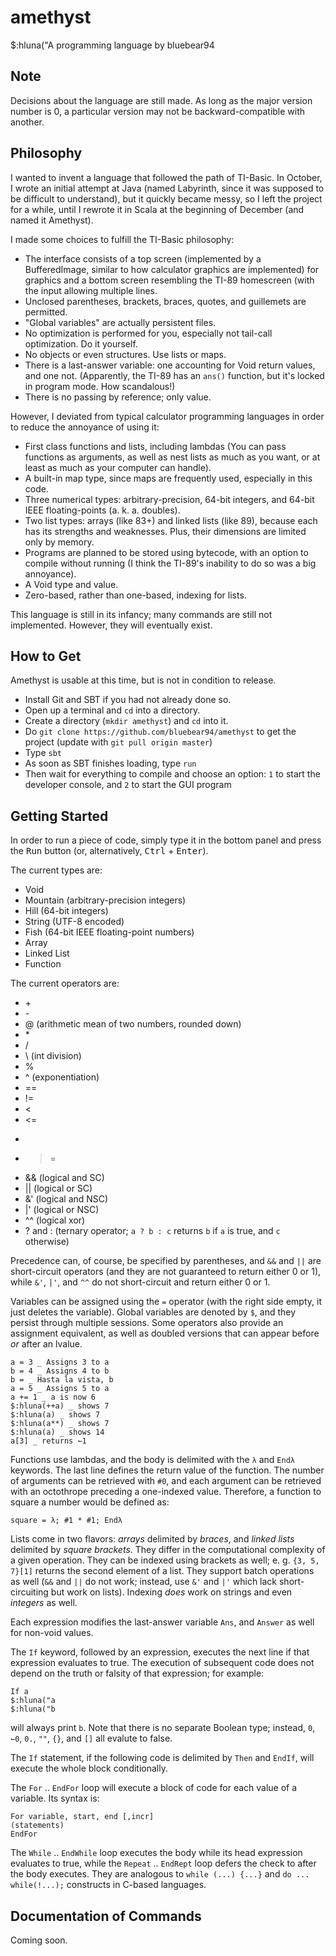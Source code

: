 amethyst
========

$:hluna("A programming language by bluebear94

Note
----

Decisions about the language are still made. As long as the major version number is 0, a particular version may not be backward-compatible with another.

Philosophy
----------

I wanted to invent a language that followed the path of TI-Basic. In October, I wrote an initial attempt at Java (named Labyrinth, since it was supposed to be difficult to understand), but it quickly became messy, so I left the project for a while, until I rewrote it in Scala at the beginning of December (and named it Amethyst).

I made some choices to fulfill the TI-Basic philosophy:

* The interface consists of a top screen (implemented by a BufferedImage, similar to how calculator graphics are implemented) for graphics and a bottom screen resembling the TI-89 homescreen (with the input allowing multiple lines.
* Unclosed parentheses, brackets, braces, quotes, and guillemets are permitted.
* "Global variables" are actually persistent files.
* No optimization is performed for you, especially not tail-call optimization. Do it yourself.
* No objects or even structures. Use lists or maps.
* There is a last-answer variable: one accounting for Void return values, and one not. (Apparently, the TI-89 has an `ans()` function, but it's locked in program mode. How scandalous!)
* There is no passing by reference; only value.

However, I deviated from typical calculator programming languages in order to reduce the annoyance of using it:

* First class functions and lists, including lambdas (You can pass functions as arguments, as well as nest lists as much as you want, or at least as much as your computer can handle).
* A built-in map type, since maps are frequently used, especially in this code.
* Three numerical types: arbitrary-precision, 64-bit integers, and 64-bit IEEE floating-points (a. k. a. doubles).
* Two list types: arrays (like 83+) and linked lists (like 89), because each has its strengths and weaknesses. Plus, their dimensions are limited only by memory.
* Programs are planned to be stored using bytecode, with an option to compile without running (I think the TI-89's inability to do so was a big annoyance).
* A Void type and value.
* Zero-based, rather than one-based, indexing for lists.

This language is still in its infancy; many commands are still not implemented. However, they will eventually exist.

How to Get
----------

Amethyst is usable at this time, but is not in condition to release.

* Install Git and SBT if you had not already done so.
* Open up a terminal and `cd` into a directory.
* Create a directory (`mkdir amethyst`) and `cd` into it.
* Do `git clone https://github.com/bluebear94/amethyst` to get the project (update with `git pull origin master`)
* Type `sbt`
* As soon as SBT finishes loading, type `run`
* Then wait for everything to compile and choose an option: `1` to start the developer console, and `2` to start the GUI program

Getting Started
---------------

In order to run a piece of code, simply type it in the bottom panel and press the <kbd>Run</kbd> button (or, alternatively, <kbd>Ctrl</kbd> + <kbd>Enter</kbd>).

The current types are:

* Void
* Mountain (arbitrary-precision integers)
* Hill (64-bit integers)
* String (UTF-8 encoded)
* Fish (64-bit IEEE floating-point numbers)
* Array
* Linked List
* Function

The current operators are:

* \+
* \-
* @ (arithmetic mean of two numbers, rounded down)
* \*
* /
* \\ (int division)
* %
* ^ (exponentiation)
* ==
* \!=
* <
* <=
* >
* >=
* && (logical and SC)
* || (logical or SC)
* &' (logical and NSC)
* |' (logical or NSC)
* ^^ (logical xor)
* ? and : (ternary operator; `a ? b : c` returns `b` if `a` is true, and `c` otherwise)

Precedence can, of course, be specified by parentheses, and `&&` and `||` are short-circuit operators (and they are not guaranteed to return either 0 or 1), while `&'`, `|'`, and `^^` do not short-circuit and return either 0 or 1.

Variables can be assigned using the `=` operator (with the right side empty, it just deletes the variable). Global variables are denoted by `$`, and they persist through multiple sessions. Some operators also provide an assignment equivalent, as well as doubled versions that can appear before *or* after an lvalue.

    a = 3 _ Assigns 3 to a
    b = 4 _ Assigns 4 to b
    b = _ Hasta la vista, b
    a = 5 _ Assigns 5 to a
    a += 1 _ a is now 6
    $:hluna(++a) _ shows 7
    $:hluna(a) _ shows 7
    $:hluna(a**) _ shows 7
    $:hluna(a) _ shows 14
    a[3] _ returns ↼1

Functions use lambdas, and the body is delimited with the `λ` and `Endλ` keywords. The last line defines the return value of the function. The number of arguments can be retrieved with `#0`, and each argument can be retrieved with an octothrope preceding a one-indexed value. Therefore, a function to square a number would be defined as:

    square = λ; #1 * #1; Endλ

Lists come in two flavors: *arrays* delimited by *braces*, and *linked lists* delimited by *square brackets*. They differ in the computational complexity of a given operation. They can be indexed using brackets as well; e. g. `{3, 5, 7}[1]` returns the second element of a list. They support batch operations as well (`&&` and `||` do not work; instead, use `&'` and `|'` which lack short-circuiting but work on lists). Indexing *does* work on strings and even *integers* as well.

Each expression modifies the last-answer variable `Ans`, and `Answer` as well for non-void values.

The `If` keyword, followed by an expression, executes the next line if that expression evaluates to true. The execution of subsequent code does not depend on the truth or falsity of that expression; for example:

    If a
    $:hluna("a
    $:hluna("b

will always print `b`. Note that there is no separate Boolean type; instead, `0`, `↼0`, `0.`, `""`, `{}`, and `[]` all evalute to false.

The `If` statement, if the following code is delimited by `Then` and `EndIf`, will execute the whole block conditionally.

The `For` .. `EndFor` loop will execute a block of code for each value of a variable. Its syntax is:

    For variable, start, end [,incr]
    (statements)
    EndFor

The `While` .. `EndWhile` loop executes the body while its head expression evaluates to true, while the `Repeat` .. `EndRept` loop defers the check to after the body executes. They are analogous to `while (...) {...}` and `do ... while(!...);` constructs in C-based languages.

Documentation of Commands
-------------------------

Coming soon.
